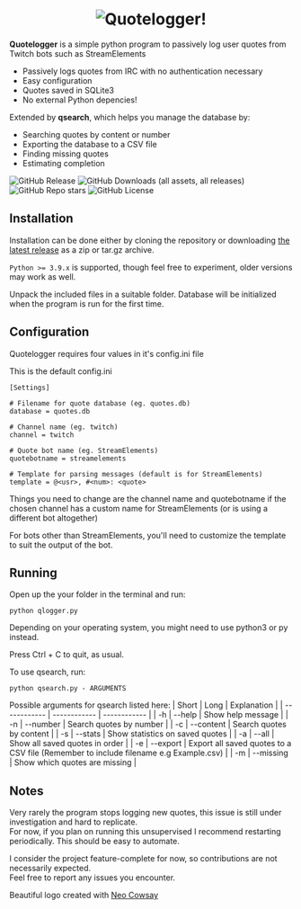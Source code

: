 <h1 align="center">
  <img src="https://github.com/user-attachments/assets/727ac73f-7bfe-4802-acc4-f6802347cc2c" alt="Quotelogger!">

</h1>

**Quotelogger** is a simple python program to passively log user quotes from Twitch bots such as StreamElements

- Passively logs quotes from IRC with no authentication necessary
- Easy configuration
- Quotes saved in SQLite3
- No external Python depencies!

Extended by **qsearch**, which helps you manage the database by:
- Searching quotes by content or number
- Exporting the database to a CSV file
- Finding missing quotes
- Estimating completion

![GitHub Release](https://img.shields.io/github/v/release/aebos/Quotelogger)
![GitHub Downloads (all assets, all releases)](https://img.shields.io/github/downloads/aebos/Quotelogger/total)
![GitHub Repo stars](https://img.shields.io/github/stars/aebos/Quotelogger?style=flat)
![GitHub License](https://img.shields.io/github/license/aebos/Quotelogger)

## Installation
Installation can be done either by cloning the repository or downloading [the latest release](https://github.com/aebos/Quotelogger/releases/latest) as a zip or tar.gz archive.

`Python >= 3.9.x` is supported, though feel free to experiment, older versions may work as well.

Unpack the included files in a suitable folder.  Database will be initialized when the program is run for the first time.

## Configuration
Quotelogger requires four values in it's config.ini file

This is the default config.ini
```
[Settings]

# Filename for quote database (eg. quotes.db)
database = quotes.db

# Channel name (eg. twitch)
channel = twitch

# Quote bot name (eg. StreamElements)
quotebotname = streamelements

# Template for parsing messages (default is for StreamElements)
template = @<usr>, #<num>: <quote>
```
Things you need to change are the channel name and quotebotname if the chosen channel has a custom name for StreamElements (or is using a different bot altogether)

For bots other than StreamElements, you'll need to customize the template to suit the output of the bot. 

## Running
Open up the your folder in the terminal and run:
```
python qlogger.py
```
Depending on your operating system, you might need to use python3 or py instead.

Press Ctrl + C to quit, as usual.

To use qsearch, run:
```
python qsearch.py - ARGUMENTS
```
Possible arguments for qsearch listed here:
| Short | Long | Explanation |
| ------------ | ------------ | ------------ |
| -h | --help | Show help message |
| -n | --number | Search quotes by number |
| -c | --content | Search quotes by content |
| -s | --stats | Show statistics on saved quotes |
| -a | --all | Show all saved quotes in order |
| -e | --export | Export all saved quotes to a CSV file (Remember to include filename e.g Example.csv) |
| -m | --missing | Show which quotes are missing |

## Notes
Very rarely the program stops logging new quotes, this issue is still under investigation and hard to replicate.\
For now, if you plan on running this unsupervised I recommend restarting periodically. This should be easy to automate.

I consider the project feature-complete for now, so contributions are not necessarily expected.\
Feel free to report any issues you encounter.

Beautiful logo created with [Neo Cowsay](https://github.com/Code-Hex/Neo-cowsay)
